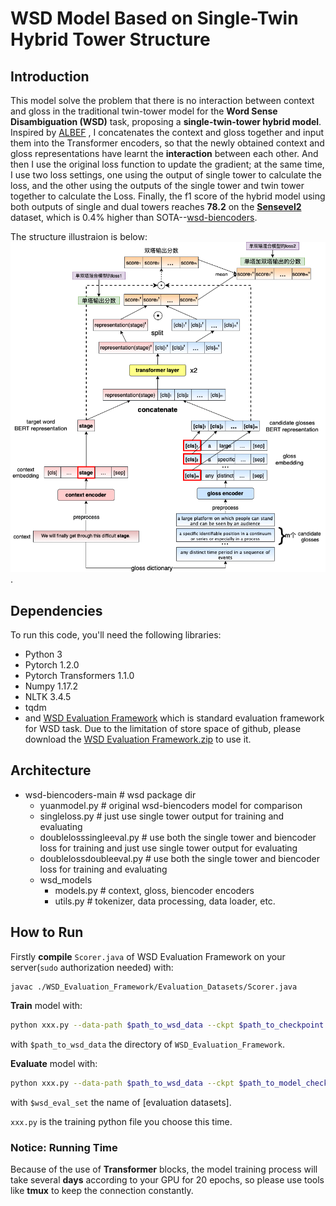 # WSD Model Based on Single-Twin Hybrid Tower Structure

## Introduction

This model solve the problem that there is no interaction between context and gloss in the traditional twin-tower model for the **Word Sense Disambiguation  (WSD)** task, proposing a **single-twin-tower hybrid model**. Inspired by [ALBEF](https://arxiv.org/abs/2107.07651) , I concatenates the context and gloss together and input them into the Transformer encoders, so that the newly obtained context and gloss representations have learnt the **interaction** between each other. And then I use the original loss function to update the gradient; at the same time, I use two loss settings, one using the output of single tower to calculate the loss, and the other using the outputs of the single tower and twin tower together to calculate the Loss. Finally, the f1 score of the hybrid model using both outputs of single and dual towers reaches **78.2** on the [**Sensevel2**](http://lcl.uniroma1.it/wsdeval/evaluation-data) dataset, which is 0.4% higher than SOTA--[wsd-biencoders](https://github.com/facebookresearch/wsd-biencoders).

The structure illustraion is below:![model_structure](https://github.com/llxblhyvia/single-twin-hybrid-wsd-model/blob/main/model_structure.png).

## Dependencies

To run this code, you'll need the following libraries:

- Python 3
- Pytorch 1.2.0
- Pytorch Transformers 1.1.0
- Numpy 1.17.2
- NLTK 3.4.5
- tqdm
- and [WSD Evaluation Framework](http://lcl.uniroma1.it/wsdeval/home) which is standard evaluation framework for WSD task. Due to the limitation of store space of github, please download the [WSD Evaluation Framework.zip](http://lcl.uniroma1.it/wsdeval/home) to use it.

## Architecture

- wsd-biencoders-main            # wsd package dir
  - yuanmodel.py   # original wsd-biencoders model for comparison
  - singleloss.py   # just use single tower output for training and evaluating
  - doublelosssingleeval.py  # use both the single tower and biencoder loss for training and just use single tower output for evaluating
  - doublelossdoubleeval.py        # use both the single tower and biencoder loss for training and evaluating
  -  wsd_models
      - models.py       # context, gloss, biencoder encoders
      - utils.py        # tokenizer, data processing, data loader, etc.
## How to Run

Firstly **compile** `Scorer.java` of WSD Evaluation Framework on your server(`sudo` authorization needed) with:

```bash
javac ./WSD_Evaluation_Framework/Evaluation_Datasets/Scorer.java
```

**Train** model with:

```bash
python xxx.py --data-path $path_to_wsd_data --ckpt $path_to_checkpoint
```

with `$path_to_wsd_data` the directory  of `WSD_Evaluation_Framework`.

**Evaluate** model with:

```bash
python xxx.py --data-path $path_to_wsd_data --ckpt $path_to_model_checkpoint --eval --split $wsd_eval_set
```
with `$wsd_eval_set` the name of [evaluation datasets].

`xxx.py` is the training python file you choose this time.

### Notice: Running Time
Because of the use of **Transformer** blocks, the model training process will take several **days** according to your GPU for 20 epochs, so please use tools like **tmux** to keep the connection constantly.







